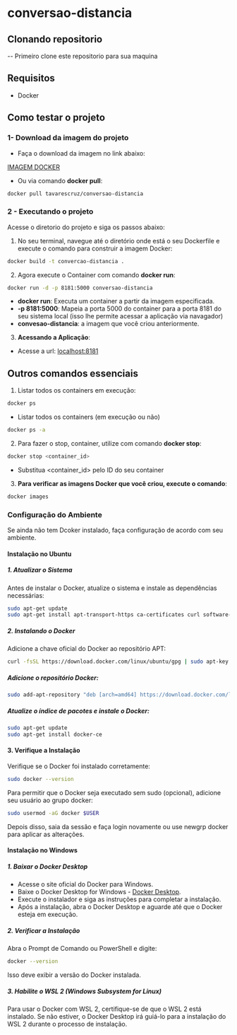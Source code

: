 # conversao-distancia

## Clonando repositorio

-- Primeiro clone este repositorio para sua maquina

## Requisitos
 - Docker

## Como testar o projeto 

### 1- Download da imagem do projeto

- Faça o download da imagem no link abaixo:

[IMAGEM DOCKER](https://hub.docker.com/r/tavarescruz/conversao-distancia)

- Ou via comando **docker pull**:

```bash
docker pull tavarescruz/conversao-distancia

```

### 2 - Executando o projeto

Acesse o diretorio do projeto e siga os passos abaixo:

1. No seu terminal, navegue até o diretório onde está o seu Dockerfile e execute o comando para construir a imagem Docker:

```bash
docker build -t convercao-distancia .

```
2. Agora execute o Container com comando **docker run**:
```bash
docker run -d -p 8181:5000 conversao-distancia

```
- **docker run**: Executa um container a partir da imagem especificada.
- **-p 8181:5000**: Mapeia a porta 5000 do container para a porta 8181 do seu sistema local (isso lhe permite acessar a aplicação via navagador) 
- **convesao-distancia**: a imagem que você criou anteriormente.

3. **Acessando a Aplicação**:
- Acesse a url: [localhost:8181](http://localhost:8181)

## Outros comandos essenciais

1. Listar todos os containers em execução:

```bash
docker ps

```
 -  Listar todos os containers (em execução ou não)
```bash
docker ps -a

```

2. Para fazer o stop, container, utilize com comando **docker stop**:
```bash
docker stop <container_id>

```
- Substitua <container_id> pelo ID do seu container

3. **Para verificar as imagens Docker que você criou, execute o comando**:

```bash
docker images

```

### Configuração do Ambiente

  <p>Se ainda não tem Dcoker instalado, faça configuração de acordo com seu ambiente.</p>

#### Instalação no Ubuntu

##### 1. Atualizar o Sistema
Antes de instalar o Docker, atualize o sistema e instale as dependências necessárias:

```bash
sudo apt-get update
sudo apt-get install apt-transport-https ca-certificates curl software-properties-common

```
##### 2. Instalando o Docker

Adicione a chave oficial do Docker ao repositório APT:

```bash
curl -fsSL https://download.docker.com/linux/ubuntu/gpg | sudo apt-key add -

```

##### Adicione o repositório Docker:

```bash
sudo add-apt-repository "deb [arch=amd64] https://download.docker.com/linux/ubuntu $(lsb_release -cs) stable"
```
##### Atualize o índice de pacotes e instale o Docker:

```bash
sudo apt-get update
sudo apt-get install docker-ce
```

#### 3. Verifique a Instalação

Verifique se o Docker foi instalado corretamente:

```bash
sudo docker --version

```

Para permitir que o Docker seja executado sem sudo (opcional), adicione seu usuário ao grupo docker:

```bash
sudo usermod -aG docker $USER

```
Depois disso, saia da sessão e faça login novamente ou use newgrp docker para aplicar as alterações.

#### Instalação no Windows

##### 1. Baixar o Docker Desktop

- Acesse o site oficial do Docker para Windows.
- Baixe o Docker Desktop for Windows - [Docker Desktop](https://www.docker.com/products/docker-desktop/).
- Execute o instalador e siga as instruções para completar a instalação.
- Após a instalação, abra o Docker Desktop e aguarde até que o Docker esteja em execução.

##### 2. Verificar a Instalação

Abra o Prompt de Comando ou PowerShell e digite:

```bash
docker --version

```
Isso deve exibir a versão do Docker instalada.

##### 3. Habilite o WSL 2 (Windows Subsystem for Linux)
Para usar o Docker com WSL 2, certifique-se de que o WSL 2 está instalado. Se não estiver, o Docker Desktop irá guiá-lo para a instalação do WSL 2 durante o processo de instalação.